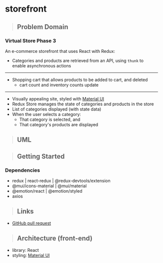 # storefront

> ## Problem Domain

### **Virtual Store Phase 3**

An e-commerce storefront that uses React with Redux:

- Categories and products are retrieved from an API, using `thunk` to enable asynchronous actions

---

- Shopping cart that allows products to be added to cart, and deleted
  - cart count and inventory counts update

---

- Visually appealing site, styled with [Material UI](https://mui.com/material-ui/getting-started/installation/)
- Redux Store manages the state of categories and products in the store
- List of categories displayed (with state data)
- When the user selects a category:
  - That category is selected, and
  - That category's products are displayed

> ## UML

> ## Getting Started

### Dependencies

- redux | react-redux | @redux-devtools/extension
- @mui/icons-material | @mui/material
- @emotion/react | @emotion/styled
- axios

> ## Links

- [GitHub pull request](https://github.com/schillerandrew/storefront/pull/3)

> ## Architecture (front-end)

- library: React
- styling: [Material UI](https://mui.com/material-ui/getting-started/installation/)